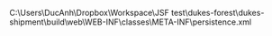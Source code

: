 C:\Users\DucAnh\Dropbox\Workspace\JSF test\dukes-forest\dukes-shipment\build\web\WEB-INF\classes\META-INF\persistence.xml

